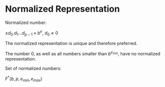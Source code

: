# Normalized Representation

Normalized number:

$`\pm d_0.d_1 ... d_{p-1} \times b^e`$, $`d_0 \ne 0`$

The normalized representation is unique and therefore preferred.

The number 0, as well as all numbers smaller than $`b^{e_{min}}`$, have no normalized representation.

Set of normalized numbers:

$`F^*(b, p, e_{min}, e_{max})`$
